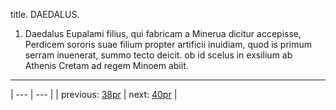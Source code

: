 title. DAEDALUS.



1. Daedalus Eupalami filius, qui fabricam a Minerua dicitur accepisse, Perdicem sororis suae filium propter artificii inuidiam, quod is primum serram inuenerat, summo tecto deicit. ob id scelus in exsilium ab Athenis Cretam ad regem Minoem abiit.



---

| --- | --- |
| previous: [38pr](../38pr/) | next: [40pr](../40pr/) |